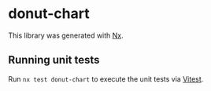# donut-chart

This library was generated with [Nx](https://nx.dev).

## Running unit tests

Run `nx test donut-chart` to execute the unit tests via [Vitest](https://vitest.dev/).
